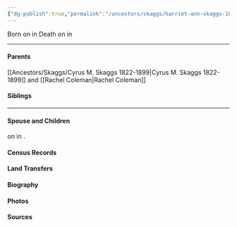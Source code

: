 ```yaml
---
{"dg-publish":true,"permalink":"/ancestors/skaggs/harriet-ann-skaggs-1859-1950/","tags":["Harriet-Ann-Skaggs"]}
---
```


Born on  <!-- link to date --> in <!-- link to place -->
Death on <!-- link to date --> in <!-- link to place -->

---
#### Parents

[[Ancestors/Skaggs/Cyrus M. Skaggs 1822-1899\|Cyrus M. Skaggs 1822-1899]] and [[Rachel Coleman\|Rachel Coleman]]
#### Siblings
<!-- Link to sibling -->

---
#### Spouse and Children
<!-- Link to spouse --> on <!-- link to date --> in <!-- link to place -->.
<!-- Link to child -->

#### Census Records

#### Land Transfers

#### Biography

#### Photos

#### Sources

